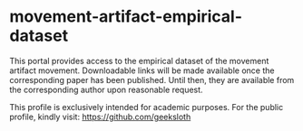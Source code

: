 # movement-artifact-empirical-dataset
This portal provides access to the empirical dataset of the movement artifact movement. Downloadable links will be made available once the corresponding paper has been published. Until then, they are available from the corresponding author upon reasonable request.

This profile is exclusively intended for academic purposes. For the public profile, kindly visit: https://github.com/geeksloth

